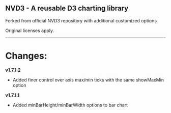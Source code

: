 ## NVD3 - A reusable D3 charting library

Forked from official NVD3 repository with additional customized options

Original licenses apply.

---
# Changes:
**v1.7.1.2**

* Added finer control over axis max/min ticks with the same showMaxMin option

**v1.7.1.1**

* Added minBarHeight/minBarWidth options to bar chart
